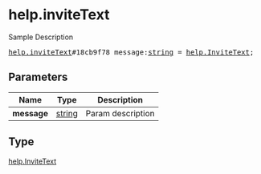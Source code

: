 # help.inviteText

Sample Description

<pre>
<a href="../constructor/help.inviteText.md">help.inviteText</a>#18cb9f78 message:<a href="../type/string.md">string</a> = <a href="../type/help.InviteText.md">help.InviteText</a>;
</pre>
## Parameters

| Name | Type | Description |
|------|:----:|-------------|
| **message** | <a href="../type/string.md">string</a> | Param description |

## Type

<a href="../type/help.InviteText.md">help.InviteText</a>

